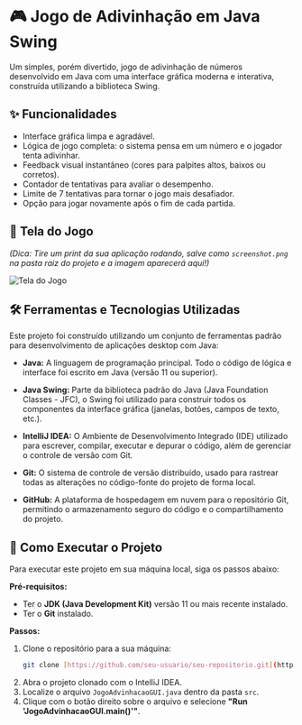 # 🎮 Jogo de Adivinhação em Java Swing

Um simples, porém divertido, jogo de adivinhação de números desenvolvido em Java com uma interface gráfica moderna e interativa, construída utilizando a biblioteca Swing.

## ✨ Funcionalidades

-   Interface gráfica limpa e agradável.
-   Lógica de jogo completa: o sistema pensa em um número e o jogador tenta adivinhar.
-   Feedback visual instantâneo (cores para palpites altos, baixos ou corretos).
-   Contador de tentativas para avaliar o desempenho.
-   Limite de 7 tentativas para tornar o jogo mais desafiador.
-   Opção para jogar novamente após o fim de cada partida.

## 📸 Tela do Jogo

*(Dica: Tire um print da sua aplicação rodando, salve como `screenshot.png` na pasta raiz do projeto e a imagem aparecerá aqui!)*

![Tela do Jogo](screenshot.png)

## 🛠️ Ferramentas e Tecnologias Utilizadas

Este projeto foi construído utilizando um conjunto de ferramentas padrão para desenvolvimento de aplicações desktop com Java:

* **Java:** A linguagem de programação principal. Todo o código de lógica e interface foi escrito em Java (versão 11 ou superior).

* **Java Swing:** Parte da biblioteca padrão do Java (Java Foundation Classes - JFC), o Swing foi utilizado para construir todos os componentes da interface gráfica (janelas, botões, campos de texto, etc.).

* **IntelliJ IDEA:** O Ambiente de Desenvolvimento Integrado (IDE) utilizado para escrever, compilar, executar e depurar o código, além de gerenciar o controle de versão com Git.

* **Git:** O sistema de controle de versão distribuído, usado para rastrear todas as alterações no código-fonte do projeto de forma local.

* **GitHub:** A plataforma de hospedagem em nuvem para o repositório Git, permitindo o armazenamento seguro do código e o compartilhamento do projeto.

## 🚀 Como Executar o Projeto

Para executar este projeto em sua máquina local, siga os passos abaixo:

**Pré-requisitos:**
* Ter o **JDK (Java Development Kit)** versão 11 ou mais recente instalado.
* Ter o **Git** instalado.

**Passos:**
1.  Clone o repositório para a sua máquina:
    ```bash
    git clone [https://github.com/seu-usuario/seu-repositorio.git](https://github.com/seu-usuario/seu-repositorio.git)
    ```
2.  Abra o projeto clonado com o IntelliJ IDEA.
3.  Localize o arquivo `JogoAdvinhacaoGUI.java` dentro da pasta `src`.
4.  Clique com o botão direito sobre o arquivo e selecione **"Run 'JogoAdvinhacaoGUI.main()'"**.
